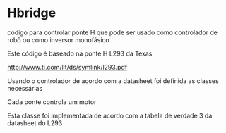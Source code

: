 # Hbridge

código para controlar ponte H que pode ser usado como controlador de robô ou como inversor monofásico

Este código é baseado na ponte H L293 da Texas

http://www.ti.com/lit/ds/symlink/l293.pdf

Usando o controlador de acordo com a datasheet foi definida as classes necessárias

Cada ponte controla um motor

Esta classe foi implementada de acordo com a tabela de verdade 3 da datasheet do L293
